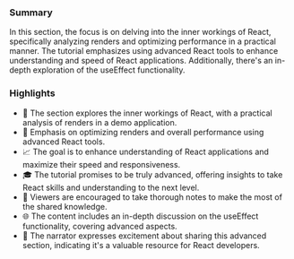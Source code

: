 ### Summary

In this section, the focus is on delving into the inner workings of React, specifically analyzing renders and optimizing performance in a practical manner. The tutorial emphasizes using advanced React tools to enhance understanding and speed of React applications. Additionally, there's an in-depth exploration of the useEffect functionality.

### Highlights

- 🚀 The section explores the inner workings of React, with a practical analysis of renders in a demo application.
- 🔄 Emphasis on optimizing renders and overall performance using advanced React tools.
- 📈 The goal is to enhance understanding of React applications and maximize their speed and responsiveness.
- 🎓 The tutorial promises to be truly advanced, offering insights to take React skills and understanding to the next level.
- 📝 Viewers are encouraged to take thorough notes to make the most of the shared knowledge.
- 🌐 The content includes an in-depth discussion on the useEffect functionality, covering advanced aspects.
- 🎉 The narrator expresses excitement about sharing this advanced section, indicating it's a valuable resource for React developers.
